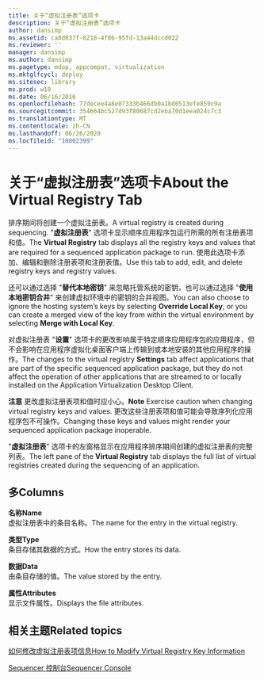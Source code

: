```yaml
---
title: 关于“虚拟注册表”选项卡
description: 关于“虚拟注册表”选项卡
author: dansimp
ms.assetid: ca8d837f-8218-4f86-95fd-13a44dccd022
ms.reviewer: ''
manager: dansimp
ms.author: dansimp
ms.pagetype: mdop, appcompat, virtualization
ms.mktglfcycl: deploy
ms.sitesec: library
ms.prod: w10
ms.date: 06/16/2016
ms.openlocfilehash: 77decee4a8e07333b466db0a1bd0513efe859c9a
ms.sourcegitcommit: 354664bc527d93f80687cd2eba70d1eea024c7c3
ms.translationtype: MT
ms.contentlocale: zh-CN
ms.lasthandoff: 06/26/2020
ms.locfileid: "10802399"
---
```

# <span data-ttu-id="5e48b-103">关于“虚拟注册表”选项卡</span><span class="sxs-lookup"><span data-stu-id="5e48b-103">About the Virtual Registry Tab</span></span>


<span data-ttu-id="5e48b-104">排序期间将创建一个虚拟注册表。</span><span class="sxs-lookup"><span data-stu-id="5e48b-104">A virtual registry is created during sequencing.</span></span> <span data-ttu-id="5e48b-105">"**虚拟注册表**" 选项卡显示顺序应用程序包运行所需的所有注册表项和值。</span><span class="sxs-lookup"><span data-stu-id="5e48b-105">The **Virtual Registry** tab displays all the registry keys and values that are required for a sequenced application package to run.</span></span> <span data-ttu-id="5e48b-106">使用此选项卡添加、编辑和删除注册表项和注册表值。</span><span class="sxs-lookup"><span data-stu-id="5e48b-106">Use this tab to add, edit, and delete registry keys and registry values.</span></span>

<span data-ttu-id="5e48b-107">还可以通过选择 "**替代本地密钥**" 来忽略托管系统的密钥，也可以通过选择 "**使用本地密钥合并**" 来创建虚拟环境中的密钥的合并视图。</span><span class="sxs-lookup"><span data-stu-id="5e48b-107">You can also choose to ignore the hosting system’s keys by selecting **Override Local Key**, or you can create a merged view of the key from within the virtual environment by selecting **Merge with Local Key**.</span></span>

<span data-ttu-id="5e48b-108">对虚拟注册表 "**设置**" 选项卡的更改影响属于特定顺序应用程序包的应用程序，但不会影响在应用程序虚拟化桌面客户端上传输到或本地安装的其他应用程序的操作。</span><span class="sxs-lookup"><span data-stu-id="5e48b-108">The changes to the virtual registry **Settings** tab affect applications that are part of the specific sequenced application package, but they do not affect the operation of other applications that are streamed to or locally installed on the Application Virtualization Desktop Client.</span></span>

<span data-ttu-id="5e48b-109">**注意** 更改虚拟注册表项和值时应小心。</span><span class="sxs-lookup"><span data-stu-id="5e48b-109">**Note** Exercise caution when changing virtual registry keys and values.</span></span> <span data-ttu-id="5e48b-110">更改这些注册表项和值可能会导致序列化应用程序包不可操作。</span><span class="sxs-lookup"><span data-stu-id="5e48b-110">Changing these keys and values might render your sequenced application package inoperable.</span></span>

 

<span data-ttu-id="5e48b-111">"**虚拟注册表**" 选项卡的左窗格显示在应用程序排序期间创建的虚拟注册表的完整列表。</span><span class="sxs-lookup"><span data-stu-id="5e48b-111">The left pane of the **Virtual Registry** tab displays the full list of virtual registries created during the sequencing of an application.</span></span>

## <span data-ttu-id="5e48b-112">多</span><span class="sxs-lookup"><span data-stu-id="5e48b-112">Columns</span></span>


<a href="" id="name"></a>**<span data-ttu-id="5e48b-113">名称</span><span class="sxs-lookup"><span data-stu-id="5e48b-113">Name</span></span>**  
<span data-ttu-id="5e48b-114">虚拟注册表中的条目名称。</span><span class="sxs-lookup"><span data-stu-id="5e48b-114">The name for the entry in the virtual registry.</span></span>

<a href="" id="type"></a>**<span data-ttu-id="5e48b-115">类型</span><span class="sxs-lookup"><span data-stu-id="5e48b-115">Type</span></span>**  
<span data-ttu-id="5e48b-116">条目存储其数据的方式。</span><span class="sxs-lookup"><span data-stu-id="5e48b-116">How the entry stores its data.</span></span>

<a href="" id="data"></a>**<span data-ttu-id="5e48b-117">数据</span><span class="sxs-lookup"><span data-stu-id="5e48b-117">Data</span></span>**  
<span data-ttu-id="5e48b-118">由条目存储的值。</span><span class="sxs-lookup"><span data-stu-id="5e48b-118">The value stored by the entry.</span></span>

<a href="" id="attributes"></a>**<span data-ttu-id="5e48b-119">属性</span><span class="sxs-lookup"><span data-stu-id="5e48b-119">Attributes</span></span>**  
<span data-ttu-id="5e48b-120">显示文件属性。</span><span class="sxs-lookup"><span data-stu-id="5e48b-120">Displays the file attributes.</span></span>

## <span data-ttu-id="5e48b-121">相关主题</span><span class="sxs-lookup"><span data-stu-id="5e48b-121">Related topics</span></span>


[<span data-ttu-id="5e48b-122">如何修改虚拟注册表项信息</span><span class="sxs-lookup"><span data-stu-id="5e48b-122">How to Modify Virtual Registry Key Information</span></span>](how-to-modify-virtual-registry-key-information.md)

[<span data-ttu-id="5e48b-123">Sequencer 控制台</span><span class="sxs-lookup"><span data-stu-id="5e48b-123">Sequencer Console</span></span>](sequencer-console.md)

 

 





